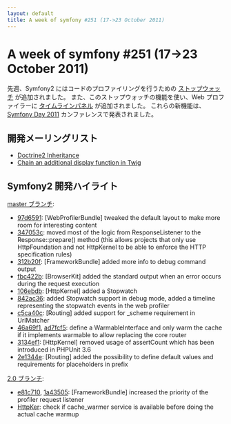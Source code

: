 ```yaml
---
layout: default
title: A week of symfony #251 (17->23 October 2011)
---
```


A week of symfony #251 (17->23 October 2011)
============================================

先週、Symfony2 にはコードのプロファイリングを行うための [ストップウォッチ](https://github.com/symfony/symfony/commit/106ebdbe184b0cd9ff8f3a12232cf242b0696f58) が追加されました。
また、このストップウォッチの機能を使い、Web プロファイラーに [タイムラインパネル](https://github.com/symfony/symfony/commit/842ac36f339a65e3e31fd345a01ba4002a7430ae) が追加されました。
これらの新機能は、[Symfony Day 2011](http://www.symfonyday.com/en/) カンファレンスで発表されました。
 
開発メーリングリスト
--------------------

  * [Doctrine2 Inheritance](https://groups.google.com/forum/#!topic/symfony-devs/kJwLcRhrtmM)
  * [Chain an additional display function in Twig](https://groups.google.com/forum/#!topic/symfony-devs/GrYkFF7eo9s)

Symfony2 開発ハイライト
-----------------------

[master ブランチ](http://github.com/symfony/symfony/commits/master):

  * [97d6591](http://github.com/symfony/symfony/commit/97d6591985cb1c427b55cabb15664a882c55f532 "97d6591985cb1c427b55cabb15664a882c55f532 commit on github"): \[WebProfilerBundle\] tweaked the default layout to make more room for interesting content
  * [347053c](http://github.com/symfony/symfony/commit/347053c363aac66e79e91a3c0a205e417521c153 "347053c363aac66e79e91a3c0a205e417521c153 commit on github"): moved most of the logic from ResponseListener to the Response::prepare() method (this allows projects that only use HttpFoundation and not HttpKernel to be able to enforce the HTTP specification rules)
  * [312b20f](http://github.com/symfony/symfony/commit/312b20f94b5a2fed200908c5d41eb97917a8ba52 "312b20f94b5a2fed200908c5d41eb97917a8ba52 commit on github"): \[FrameworkBundle\] added more info to debug command output
  * [fbc422b](http://github.com/symfony/symfony/commit/fbc422b978cc2b5840c3452d21e62b1044f6e03d "fbc422b978cc2b5840c3452d21e62b1044f6e03d commit on github"): \[BrowserKit\] added the standard output when an error occurs during the request execution
  * [106ebdb](http://github.com/symfony/symfony/commit/106ebdbe184b0cd9ff8f3a12232cf242b0696f58 "106ebdbe184b0cd9ff8f3a12232cf242b0696f58 commit on github"): \[HttpKernel\] added a Stopwatch
  * [842ac36](http://github.com/symfony/symfony/commit/842ac36f339a65e3e31fd345a01ba4002a7430ae "842ac36f339a65e3e31fd345a01ba4002a7430ae commit on github"): added Stopwatch support in debug mode, added a timeline representing the stopwatch events in the web profiler
  * [c5ca40c](http://github.com/symfony/symfony/commit/c5ca40c711511c245039c4a4cafb204c4ccd46bf "c5ca40c711511c245039c4a4cafb204c4ccd46bf commit on github"): \[Routing\] added support for _scheme requirement in UrlMatcher
  * [46a69f1](http://github.com/symfony/symfony/commit/46a69f1ca004f712d39478d9c23076e03b781e88 "46a69f1ca004f712d39478d9c23076e03b781e88 commit on github"), [ad7fcf5](http://github.com/symfony/symfony/commit/ad7fcf5206cc4f1f98effcb4feaf1cc18c8f23f2 "ad7fcf5206cc4f1f98effcb4feaf1cc18c8f23f2 commit on github"): define a WarmableInterface and only warm the cache if it implements warmable to allow replacing the core router
  * [3134ef1](http://github.com/symfony/symfony/commit/3134ef132a00267a6aded6f3b0075ec2d40e51e0 "3134ef132a00267a6aded6f3b0075ec2d40e51e0 commit on github"): \[HttpKernel\] removed usage of assertCount which has been introduced in PHPUnit 3.6
  * [2e1344e](http://github.com/symfony/symfony/commit/2e1344eb7ef1e4a6c5cc21e098fd2a6404f2b289 "2e1344eb7ef1e4a6c5cc21e098fd2a6404f2b289 commit on github"): \[Routing\] added the possibility to define default values and requirements for placeholders in prefix

[2.0 ブランチ](http://github.com/symfony/symfony/commits/2.0):

  * [e81c710](http://github.com/symfony/symfony/commit/e81c71078464d32a4537cc8dcbec6db29d44c447 "e81c71078464d32a4537cc8dcbec6db29d44c447 commit on github"), [1a43505](http://github.com/symfony/symfony/commit/1a43505a3e690394bef2ecdf75c5ce194f687a7e "1a43505a3e690394bef2ecdf75c5ce194f687a7e commit on github"): \[FrameworkBundle\] increased the priority of the profiler request listener
  * [HttpKer](http://github.com/symfony/symfony/commit/HttpKernel "HttpKernel commit on github"): check if cache_warmer service is available before doing the actual cache warmup


